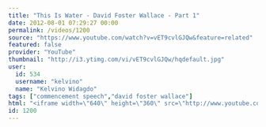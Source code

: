 ```yaml
---
title: "This Is Water - David Foster Wallace - Part 1"
date: 2012-08-01 07:29:27 00:00
permalink: /videos/1200
source: "https://www.youtube.com/watch?v=vET9cvlGJQw&feature=related"
featured: false
provider: "YouTube"
thumbnail: "http://i3.ytimg.com/vi/vET9cvlGJQw/hqdefault.jpg"
user:
  id: 534
  username: "kelvino"
  name: "Kelvino Widagdo"
tags: ["commencement speech","david foster wallace"]
html: "<iframe width=\"640\" height=\"360\" src=\"http://www.youtube.com/embed/vET9cvlGJQw?wmode=transparent&fs=1&feature=oembed\" frameborder=\"0\" allowfullscreen></iframe>"
id: 1200
---
```


